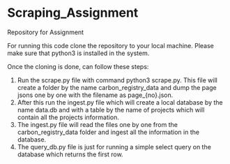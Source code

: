 # Scraping_Assignment
Repository for Assignment

For running this code clone the repository to your local machine.
Please make sure that python3 is installed in the system.

Once the cloning is done, can follow these steps:
1. Run the scrape.py file with command python3 scrape.py. This file will create a folder by the name carbon_registry_data and dump the page jsons one by one with the filename as page_{no}.json.
2. After this run the ingest.py file which will create a local database by the name data.db and with a table by the name of projects which will contain all the projects information.
3. The ingest.py file will read the files one by one from the carbon_registry_data folder and ingest all the information in the database.
4. The query_db.py file is just for running a simple select query on the database which returns the first row.

